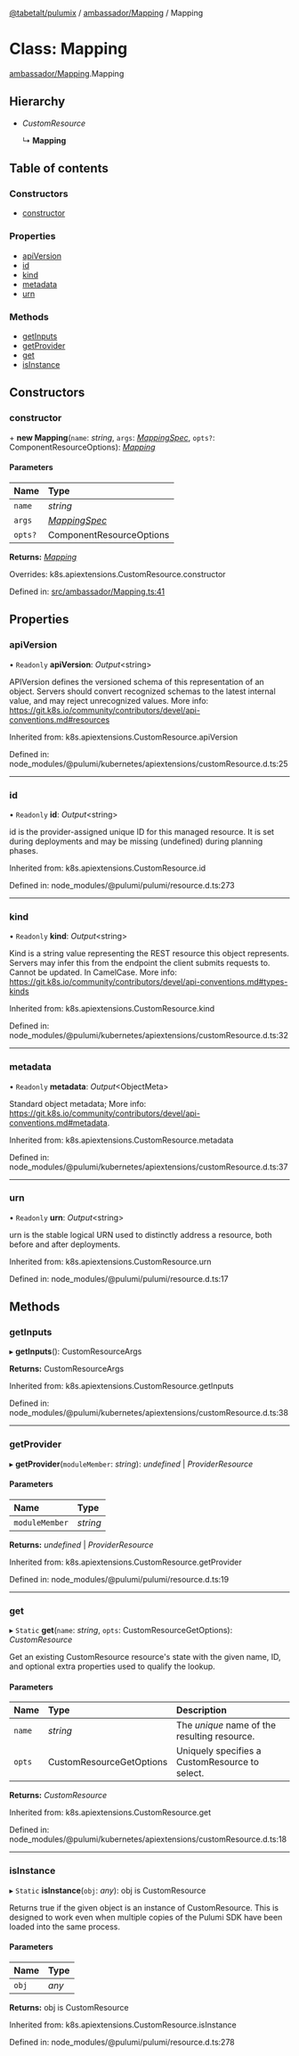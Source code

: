 [@tabetalt/pulumix](../README.md) / [ambassador/Mapping](../modules/ambassador_mapping.md) / Mapping

# Class: Mapping

[ambassador/Mapping](../modules/ambassador_mapping.md).Mapping

## Hierarchy

- *CustomResource*

  ↳ **Mapping**

## Table of contents

### Constructors

- [constructor](ambassador_mapping.mapping.md#constructor)

### Properties

- [apiVersion](ambassador_mapping.mapping.md#apiversion)
- [id](ambassador_mapping.mapping.md#id)
- [kind](ambassador_mapping.mapping.md#kind)
- [metadata](ambassador_mapping.mapping.md#metadata)
- [urn](ambassador_mapping.mapping.md#urn)

### Methods

- [getInputs](ambassador_mapping.mapping.md#getinputs)
- [getProvider](ambassador_mapping.mapping.md#getprovider)
- [get](ambassador_mapping.mapping.md#get)
- [isInstance](ambassador_mapping.mapping.md#isinstance)

## Constructors

### constructor

\+ **new Mapping**(`name`: *string*, `args`: [*MappingSpec*](../interfaces/ambassador_mapping.mappingspec.md), `opts?`: ComponentResourceOptions): [*Mapping*](ambassador_mapping.mapping.md)

#### Parameters

| Name | Type |
| :------ | :------ |
| `name` | *string* |
| `args` | [*MappingSpec*](../interfaces/ambassador_mapping.mappingspec.md) |
| `opts?` | ComponentResourceOptions |

**Returns:** [*Mapping*](ambassador_mapping.mapping.md)

Overrides: k8s.apiextensions.CustomResource.constructor

Defined in: [src/ambassador/Mapping.ts:41](https://github.com/tabetalt/pulumix/blob/015837c/src/ambassador/Mapping.ts#L41)

## Properties

### apiVersion

• `Readonly` **apiVersion**: *Output*<string\>

APIVersion defines the versioned schema of this representation of an object. Servers should
convert recognized schemas to the latest internal value, and may reject unrecognized
values. More info:
https://git.k8s.io/community/contributors/devel/api-conventions.md#resources

Inherited from: k8s.apiextensions.CustomResource.apiVersion

Defined in: node_modules/@pulumi/kubernetes/apiextensions/customResource.d.ts:25

___

### id

• `Readonly` **id**: *Output*<string\>

id is the provider-assigned unique ID for this managed resource.  It is set during
deployments and may be missing (undefined) during planning phases.

Inherited from: k8s.apiextensions.CustomResource.id

Defined in: node_modules/@pulumi/pulumi/resource.d.ts:273

___

### kind

• `Readonly` **kind**: *Output*<string\>

Kind is a string value representing the REST resource this object represents. Servers may
infer this from the endpoint the client submits requests to. Cannot be updated. In
CamelCase. More info:
https://git.k8s.io/community/contributors/devel/api-conventions.md#types-kinds

Inherited from: k8s.apiextensions.CustomResource.kind

Defined in: node_modules/@pulumi/kubernetes/apiextensions/customResource.d.ts:32

___

### metadata

• `Readonly` **metadata**: *Output*<ObjectMeta\>

Standard object metadata; More info:
https://git.k8s.io/community/contributors/devel/api-conventions.md#metadata.

Inherited from: k8s.apiextensions.CustomResource.metadata

Defined in: node_modules/@pulumi/kubernetes/apiextensions/customResource.d.ts:37

___

### urn

• `Readonly` **urn**: *Output*<string\>

urn is the stable logical URN used to distinctly address a resource, both before and after
deployments.

Inherited from: k8s.apiextensions.CustomResource.urn

Defined in: node_modules/@pulumi/pulumi/resource.d.ts:17

## Methods

### getInputs

▸ **getInputs**(): CustomResourceArgs

**Returns:** CustomResourceArgs

Inherited from: k8s.apiextensions.CustomResource.getInputs

Defined in: node_modules/@pulumi/kubernetes/apiextensions/customResource.d.ts:38

___

### getProvider

▸ **getProvider**(`moduleMember`: *string*): *undefined* \| *ProviderResource*

#### Parameters

| Name | Type |
| :------ | :------ |
| `moduleMember` | *string* |

**Returns:** *undefined* \| *ProviderResource*

Inherited from: k8s.apiextensions.CustomResource.getProvider

Defined in: node_modules/@pulumi/pulumi/resource.d.ts:19

___

### get

▸ `Static` **get**(`name`: *string*, `opts`: CustomResourceGetOptions): *CustomResource*

Get an existing CustomResource resource's state with the given name, ID, and optional extra
properties used to qualify the lookup.

#### Parameters

| Name | Type | Description |
| :------ | :------ | :------ |
| `name` | *string* | The _unique_ name of the resulting resource. |
| `opts` | CustomResourceGetOptions | Uniquely specifies a CustomResource to select. |

**Returns:** *CustomResource*

Inherited from: k8s.apiextensions.CustomResource.get

Defined in: node_modules/@pulumi/kubernetes/apiextensions/customResource.d.ts:18

___

### isInstance

▸ `Static` **isInstance**(`obj`: *any*): obj is CustomResource

Returns true if the given object is an instance of CustomResource.  This is designed to work even when
multiple copies of the Pulumi SDK have been loaded into the same process.

#### Parameters

| Name | Type |
| :------ | :------ |
| `obj` | *any* |

**Returns:** obj is CustomResource

Inherited from: k8s.apiextensions.CustomResource.isInstance

Defined in: node_modules/@pulumi/pulumi/resource.d.ts:278
